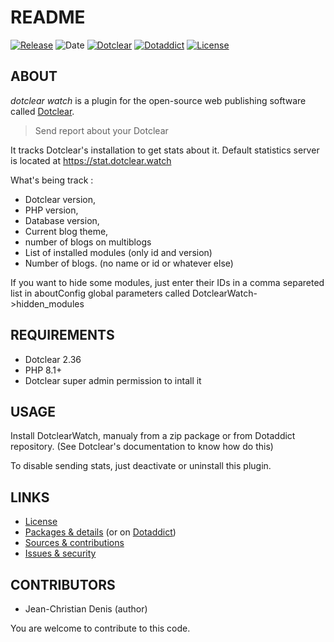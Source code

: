 # README

[![Release](https://img.shields.io/github/v/release/jcdenis/DotclearWatch?color=lightblue)](https://github.com/JcDenis/DotclearWatch/releases)
![Date](https://img.shields.io/github/release-date/jcdenis/DotclearWatch?color=red)
[![Dotclear](https://img.shields.io/badge/dotclear-v2.36-137bbb.svg)](https://fr.dotclear.org/download)
[![Dotaddict](https://img.shields.io/badge/dotaddict-official-9ac123.svg)](https://plugins.dotaddict.org/dc2/details/DotclearWatch)
[![License](https://img.shields.io/github/license/jcdenis/DotclearWatch?color=white)](https://github.com/JcDenis/DotclearWatch/blob/master/LICENSE)

## ABOUT

_dotclear watch_  is a plugin for the open-source web publishing software called [Dotclear](https://www.dotclear.org).

> Send report about your Dotclear

It tracks Dotclear's installation to get stats about it.
Default statistics server is located at https://stat.dotclear.watch

What's being track :
* Dotclear version,
* PHP version,
* Database version,
* Current blog theme,
* number of blogs on multiblogs
* List of installed modules (only id and version)
* Number of blogs. (no name or id or whatever else)

If you want to hide some modules, just enter their IDs in a comma separeted list 
in aboutConfig global parameters called DotclearWatch->hidden_modules

## REQUIREMENTS

* Dotclear 2.36
* PHP 8.1+
* Dotclear super admin permission to intall it

## USAGE

Install DotclearWatch, manualy from a zip package or from 
Dotaddict repository. (See Dotclear's documentation to know how do this)

To disable sending stats, just deactivate or uninstall this plugin.

## LINKS

* [License](https://github.com/JcDenis/DotclearWatch/blob/master/LICENSE)
* [Packages & details](https://github.com/JcDenis/DotclearWatch/releases) (or on [Dotaddict](https://plugins.dotaddict.org/dc2/details/DotclearWatch))
* [Sources & contributions](https://github.com/JcDenis/DotclearWatch)
* [Issues & security](https://github.com/JcDenis/DotclearWatch/issues)

## CONTRIBUTORS

* Jean-Christian Denis (author)

You are welcome to contribute to this code.
